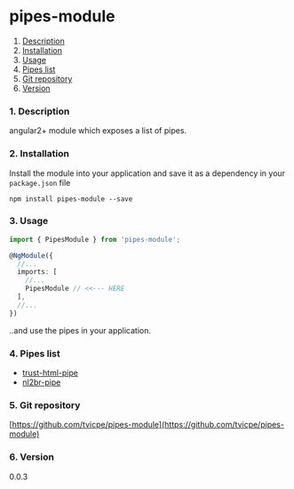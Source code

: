 pipes-module
=====
1. [Description](#description)
2. [Installation](#installation)
3. [Usage](#usage)
4. [Pipes list](#list)
5. [Git repository](#git)
6. [Version](#version)

### <a name="description"></a>1. Description
angular2+ module which exposes a list of pipes. 
  
  
### <a name="installation"></a>2. Installation
Install the module into your application and save it as a 
dependency in your `package.json` file  
```
npm install pipes-module --save
```
  
  
### <a name="usage"></a>3. Usage
```typescript
import { PipesModule } from 'pipes-module';

@NgModule({
  //...
  imports: [
	//...
	PipesModule // <<--- HERE
  ],
  //...
})
```
  
..and use the pipes in your application.
  
  
### <a name="list"></a>4. Pipes list
- [trust-html-pipe](https://github.com/tvicpe/trust-html-pipe)  
- [nl2br-pipe](https://github.com/tvicpe/nl2br-pipe)
  
### <a name="git"></a>5. Git repository
[https://github.com/tvicpe/pipes-module](https://github.com/tvicpe/pipes-module)
  
  
### <a name="version"></a>6. Version
0.0.3
